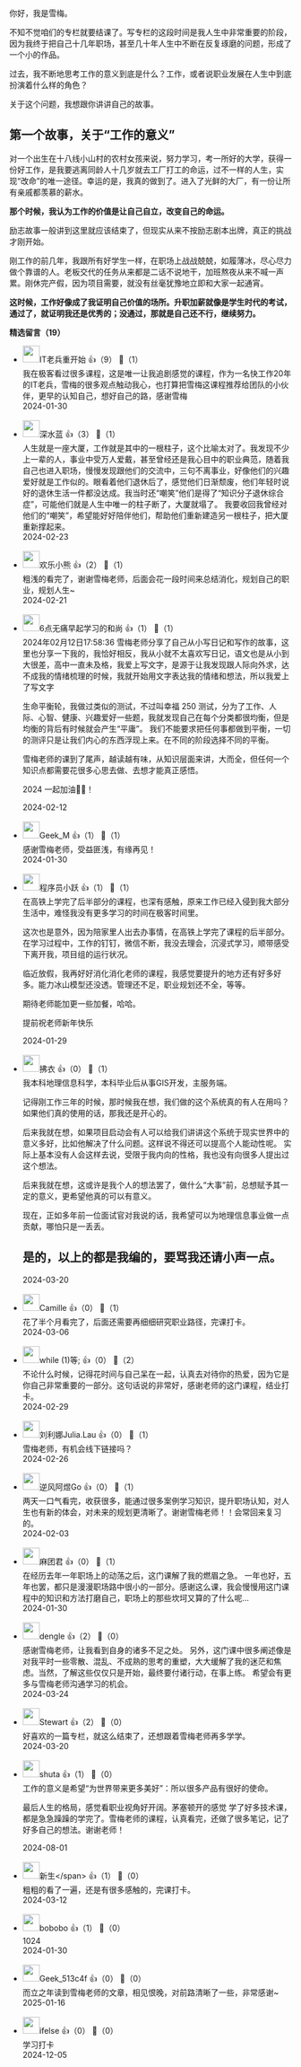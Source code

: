 你好，我是雪梅。

不知不觉咱们的专栏就要结课了。写专栏的这段时间是我人生中非常重要的阶段，因为我终于把自己十几年职场，甚至几十年人生中不断在反复琢磨的问题，形成了一个小的作品。

过去，我不断地思考工作的意义到底是什么？工作，或者说职业发展在人生中到底扮演着什么样的角色？

关于这个问题，我想跟你讲讲自己的故事。

## 第一个故事，关于“工作的意义”

对一个出生在十八线小山村的农村女孩来说，努力学习，考一所好的大学，获得一份好工作，是我要逃离同龄人十几岁就去工厂打工的命运，过不一样的人生，实现“改命”的唯一途径。幸运的是，我真的做到了。进入了光鲜的大厂，有一份让所有亲戚都羡慕的薪水。

**那个时候，我认为工作的价值是让自己自立，改变自己的命运。**

励志故事一般讲到这里就应该结束了，但现实从来不按励志剧本出牌，真正的挑战才刚开始。

刚工作的前几年，我跟所有好学生一样，在职场上战战兢兢，如履薄冰，尽心尽力做个靠谱的人。老板交代的任务从来都是二话不说地干，加班熬夜从来不喊一声累。刚休完产假，因为项目需要，就没有丝毫犹豫地立即和大家一起通宵。

**这时候，工作好像成了我证明自己价值的场所。升职加薪就像是学生时代的考试，通过了，就证明我还是优秀的；没通过，那就是自己还不行，继续努力。**
<div><strong>精选留言（19）</strong></div><ul>
<li><img src="https://static001.geekbang.org/account/avatar/00/10/d4/32/77d386b6.jpg" width="30px"><span>IT老兵重开始</span> 👍（9） 💬（1）<div>我在极客看过很多课程，这是唯一让我追剧感觉的课程，作为一名快工作20年的IT老兵，雪梅的很多观点触动我心，也打算把雪梅这课程推荐给团队的小伙伴，更早的认知自己，想好自己的路，感谢雪梅</div>2024-01-30</li><br/><li><img src="https://static001.geekbang.org/account/avatar/00/18/fe/2d/e23fc6ee.jpg" width="30px"><span>深水蓝</span> 👍（3） 💬（1）<div>人生就是一座大厦，工作就是其中的一根柱子，这个比喻太对了。我发现不少上一辈的人，事业中受万人爱戴，甚至曾经还是我心目中的职业典范，随着我自己也进入职场，慢慢发现跟他们的交流中，三句不离事业，好像他们的兴趣爱好就是工作似的。眼看着他们退休后了，感觉他们日渐颓废，他们年轻时说好的退休生活一件都没达成。我当时还“嘲笑”他们是得了“知识分子退休综合症”，可能他们就是人生中唯一的柱子断了，大厦就塌了。
我要收回我曾经对他们的“嘲笑”，希望能好好陪伴他们，帮助他们重新建造另一根柱子，把大厦重新撑起来。</div>2024-02-23</li><br/><li><img src="https://static001.geekbang.org/account/avatar/00/12/e8/fd/035f4c94.jpg" width="30px"><span>欢乐小熊</span> 👍（2） 💬（1）<div>粗浅的看完了，谢谢雪梅老师，后面会花一段时间来总结消化，规划自己的职业，规划人生~</div>2024-02-21</li><br/><li><img src="https://static001.geekbang.org/account/avatar/00/19/fd/58/1af629c7.jpg" width="30px"><span>6点无痛早起学习的和尚</span> 👍（1） 💬（1）<div>2024年02月12日17:58:36
雪梅老师分享了自己从小写日记和写作的故事，这里也分享一下我的，我恰好相反，我从小就不太喜欢写日记，语文也是从小到大很差，高中一直未及格，我爱上写文字，是源于让我发现跟人际向外求，达不成我的情绪梳理的时候，我就开始用文字表达我的情绪和想法，所以我爱上了写文字

生命平衡轮，我做过类似的测试，不过叫幸福 250 测试，分为了工作、人际、心智、健康、兴趣爱好一些题，我就发现自己在每个分类都很均衡，但是均衡的背后有时候就会产生“平庸”。
我们不能要求把任何事都做到平衡，一切的测评只是让我们内心的东西浮现上来。在不同的阶段选择不同的平衡。

雪梅老师的课到了尾声，越读越有味，从知识层面来讲，大而全，但任何一个知识点都需要花很多心思去做、去想才能真正感悟。

2024 一起加油💪🏻！</div>2024-02-12</li><br/><li><img src="https://static001.geekbang.org/account/avatar/00/29/23/5b/2e32607e.jpg" width="30px"><span>Geek_M</span> 👍（1） 💬（1）<div>感谢雪梅老师，受益匪浅，有缘再见！</div>2024-01-30</li><br/><li><img src="https://static001.geekbang.org/account/avatar/00/0f/7e/bb/947c329a.jpg" width="30px"><span>程序员小跃</span> 👍（1） 💬（1）<div>在高铁上学完了后半部分的课程，也深有感触，原来工作已经入侵到我大部分生活中，难怪我没有更多学习的时间在极客时间里。

这次也是意外，因为陪家里人出去办事情，在高铁上学完了课程的后半部分。在学习过程中，工作的钉钉，微信不断，我没去理会，沉浸式学习，顺带感受下离开我，项目组的运行状况。

临近放假，我再好好消化消化老师的课程，我感觉要提升的地方还有好多好多。能力冰山模型还没透。管理还不足，职业规划还不全，等等。

期待老师能加更一些加餐，哈哈。

提前祝老师新年快乐</div>2024-01-29</li><br/><li><img src="https://static001.geekbang.org/account/avatar/00/15/f6/90/db528b86.jpg" width="30px"><span>拂衣</span> 👍（0） 💬（1）<div>我本科地理信息科学，本科毕业后从事GIS开发，主服务端。

记得刚工作三年的时候，那时候我在想，我们做的这个系统真的有人在用吗？如果他们真的使用的话，那我还是开心的。

后来我就在想，如果项目启动会有人可以给我们讲讲这个系统于现实世界中的意义多好，比如他解决了什么问题。这样说不得还可以提高个人能动性呢。
实际上基本没有人会这样去说，受限于我内向的性格，我也没有向很多人提出过这个想法。

后来我就在想，这或许是我个人的想法罢了，做什么“大事”前，总想赋予其一定的意义，更希望他真的可以有意义。

现在，正如多年前一位面试官对我说的话，我希望可以为地理信息事业做一点贡献，哪怕只是一丢丢。


是的，以上的都是我编的，要骂我还请小声一点。</div>2024-03-20</li><br/><li><img src="https://static001.geekbang.org/account/avatar/00/24/1a/1a/f0629124.jpg" width="30px"><span>Camille</span> 👍（0） 💬（1）<div>花了半个月看完了，后面还需要再细细研究职业路径，完课打卡。</div>2024-03-06</li><br/><li><img src="https://static001.geekbang.org/account/avatar/00/10/34/67/06a7f9be.jpg" width="30px"><span>while (1)等;</span> 👍（0） 💬（2）<div>不论什么时候，记得花时间与自己呆在一起，认真去对待你的热爱，因为它是你自己非常重要的一部分。这句话说的非常好，感谢老师的这门课程，结业打卡。</div>2024-02-29</li><br/><li><img src="https://static001.geekbang.org/account/avatar/00/3a/60/a8/590989e4.jpg" width="30px"><span>刘利娜Julia.Lau</span> 👍（0） 💬（1）<div>雪梅老师，有机会线下链接吗？</div>2024-02-26</li><br/><li><img src="https://static001.geekbang.org/account/avatar/00/1b/6c/15/049847ad.jpg" width="30px"><span>逆风阿煜Go</span> 👍（0） 💬（1）<div>两天一口气看完，收获很多，能通过很多案例学习知识，提升职场认知，对人生也有新的体会，对未来的规划更清晰了。谢谢雪梅老师！！会常回来复习的。</div>2024-02-03</li><br/><li><img src="https://static001.geekbang.org/account/avatar/00/11/0a/c1/6ae530c4.jpg" width="30px"><span>麻团君</span> 👍（0） 💬（1）<div>在经历去年一年职场上的动荡之后，这门课解了我的燃眉之急。
一年也好，五年也罢，都只是漫漫职场路中很小的一部分。感谢这么课，我会慢慢用这门课程中的知识和方法打磨自己，职场上的那些坎坷又算的了什么呢…</div>2024-01-30</li><br/><li><img src="https://static001.geekbang.org/account/avatar/00/0f/ea/30/5c09d09b.jpg" width="30px"><span>dengle</span> 👍（2） 💬（0）<div>感谢雪梅老师，让我看到自身的诸多不足之处。
另外，这门课中很多阐述像是对我平时一些零散、混乱、不成熟的思考的重塑，大大缓解了我的迷茫和焦虑。当然，了解这些仅仅只是开始，最终要付诸行动，在事上练。
希望会有更多与雪梅老师沟通学习的机会。</div>2024-03-24</li><br/><li><img src="https://static001.geekbang.org/account/avatar/00/29/ec/ed/936a5787.jpg" width="30px"><span>Stewart</span> 👍（2） 💬（0）<div>好喜欢的一篇专栏，就这么结束了，还想跟着雪梅老师再多学学。</div>2024-03-20</li><br/><li><img src="https://static001.geekbang.org/account/avatar/00/19/a2/09/1bae9e93.jpg" width="30px"><span>shuta</span> 👍（1） 💬（0）<div>工作的意义是希望“为世界带来更多美好”：所以很多产品有很好的使命。
----------------------------------------------------
最后人生的格局，感觉看职业视角好开阔。茅塞顿开的感觉
学了好多技术课，都是急急躁躁的学完了。雪梅老师的课程，认真看完，还做了很多笔记，记了好多自己的想法。谢谢老师！</div>2024-08-01</li><br/><li><img src="https://static001.geekbang.org/account/avatar/00/12/57/f0/f6155d5f.jpg" width="30px"><span>新生\</span> 👍（1） 💬（0）<div>粗粗的看了一遍，还是有很多感触的，完课打卡。</div>2024-03-12</li><br/><li><img src="https://static001.geekbang.org/account/avatar/00/18/f3/28/001e8a8c.jpg" width="30px"><span>bobobo</span> 👍（1） 💬（0）<div>1024</div>2024-01-30</li><br/><li><img src="https://thirdwx.qlogo.cn/mmopen/vi_32/Q0j4TwGTfTIbyNaMwOBgUw2ia8eeyYKDIIkxsCS35Drv2Yyiaho81lfNBvdFghmjqZSbywxh8F61XhdaBIsgkzcw/132" width="30px"><span>Geek_513c4f</span> 👍（0） 💬（0）<div>而立之年读到雪梅老师的文章，相见恨晚，对前路清晰了一些，非常感谢~</div>2025-01-16</li><br/><li><img src="https://static001.geekbang.org/account/avatar/00/26/eb/d7/90391376.jpg" width="30px"><span>ifelse</span> 👍（0） 💬（0）<div>学习打卡</div>2024-12-05</li><br/>
</ul>